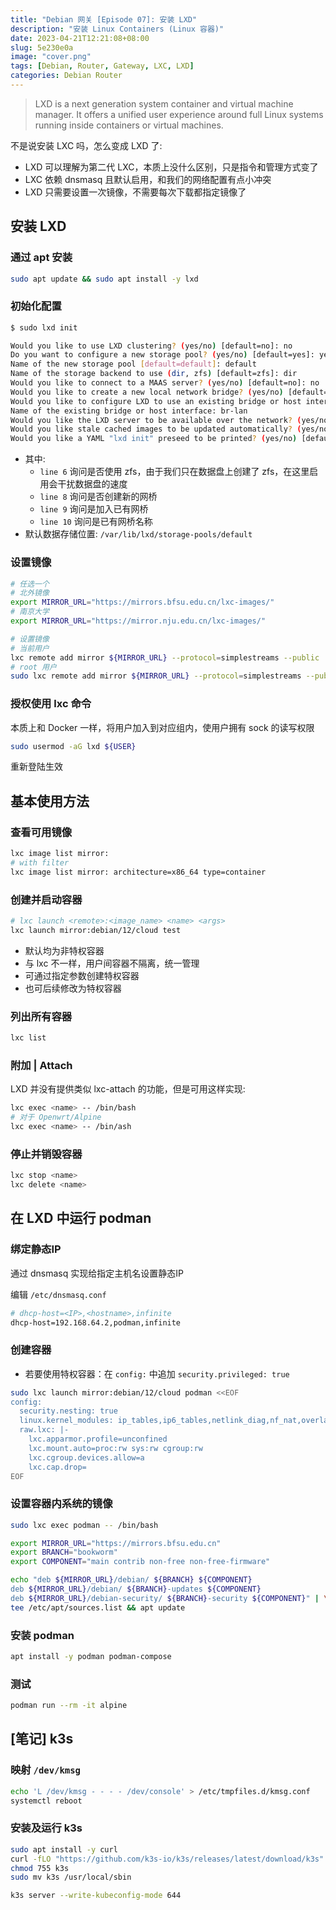 ```yaml
---
title: "Debian 网关 [Episode 07]: 安装 LXD"
description: "安装 Linux Containers (Linux 容器)"
date: 2023-04-21T12:21:08+08:00
slug: 5e230e0a
image: "cover.png"
tags: [Debian, Router, Gateway, LXC, LXD]
categories: Debian Router
---
```


> LXD is a next generation system container and virtual machine manager. It offers a unified user experience around full Linux systems running inside containers or virtual machines.

不是说安装 LXC 吗，怎么变成 LXD 了:

- LXD 可以理解为第二代 LXC，本质上没什么区别，只是指令和管理方式变了
- LXC 依赖 dnsmasq 且默认启用，和我们的网络配置有点小冲突
- LXD 只需要设置一次镜像，不需要每次下载都指定镜像了

## 安装 LXD

### 通过 apt 安装

```bash
sudo apt update && sudo apt install -y lxd
```

### 初始化配置

```bash
$ sudo lxd init

Would you like to use LXD clustering? (yes/no) [default=no]: no
Do you want to configure a new storage pool? (yes/no) [default=yes]: yes
Name of the new storage pool [default=default]: default
Name of the storage backend to use (dir, zfs) [default=zfs]: dir
Would you like to connect to a MAAS server? (yes/no) [default=no]: no
Would you like to create a new local network bridge? (yes/no) [default=yes]: no
Would you like to configure LXD to use an existing bridge or host interface? (yes/no) [default=no]: yes
Name of the existing bridge or host interface: br-lan
Would you like the LXD server to be available over the network? (yes/no) [default=no]: no
Would you like stale cached images to be updated automatically? (yes/no) [default=yes]: yes
Would you like a YAML "lxd init" preseed to be printed? (yes/no) [default=no]: no
```
- 其中:
  - `line 6` 询问是否使用 zfs，由于我们只在数据盘上创建了 zfs，在这里启用会干扰数据盘的速度
  - `line 8` 询问是否创建新的网桥
  - `line 9` 询问是加入已有网桥
  - `line 10` 询问是已有网桥名称
- 默认数据存储位置: `/var/lib/lxd/storage-pools/default`

### 设置镜像


```bash
# 任选一个
# 北外镜像
export MIRROR_URL="https://mirrors.bfsu.edu.cn/lxc-images/"
# 南京大学
export MIRROR_URL="https://mirror.nju.edu.cn/lxc-images/"

# 设置镜像
# 当前用户
lxc remote add mirror ${MIRROR_URL} --protocol=simplestreams --public
# root 用户
sudo lxc remote add mirror ${MIRROR_URL} --protocol=simplestreams --public
```

### 授权使用 lxc 命令

本质上和 Docker 一样，将用户加入到对应组内，使用户拥有 sock 的读写权限

```bash
sudo usermod -aG lxd ${USER}
```

重新登陆生效

## 基本使用方法

### 查看可用镜像

```bash
lxc image list mirror:
# with filter
lxc image list mirror: architecture=x86_64 type=container
```

### 创建并启动容器

```bash
# lxc launch <remote>:<image_name> <name> <args>
lxc launch mirror:debian/12/cloud test
```

- 默认均为非特权容器
- 与 lxc 不一样，用户间容器不隔离，统一管理
- 可通过指定参数创建特权容器
- 也可后续修改为特权容器

### 列出所有容器

```bash
lxc list
```

### 附加 | Attach

LXD 并没有提供类似 lxc-attach 的功能，但是可用这样实现:

```bash
lxc exec <name> -- /bin/bash
# 对于 Openwrt/Alpine
lxc exec <name> -- /bin/ash
```

### 停止并销毁容器

```bash
lxc stop <name>
lxc delete <name>
```

## 在 LXD 中运行 podman

### 绑定静态IP

通过 dnsmasq 实现给指定主机名设置静态IP

编辑 `/etc/dnsmasq.conf`

```bash
# dhcp-host=<IP>,<hostname>,infinite
dhcp-host=192.168.64.2,podman,infinite
```

### 创建容器

- 若要使用特权容器：在 `config:` 中追加 `security.privileged: true`

```bash
sudo lxc launch mirror:debian/12/cloud podman <<EOF
config:
  security.nesting: true
  linux.kernel_modules: ip_tables,ip6_tables,netlink_diag,nf_nat,overlay
  raw.lxc: |-
    lxc.apparmor.profile=unconfined
    lxc.mount.auto=proc:rw sys:rw cgroup:rw
    lxc.cgroup.devices.allow=a
    lxc.cap.drop=
EOF
```

### 设置容器内系统的镜像

```bash
sudo lxc exec podman -- /bin/bash

export MIRROR_URL="https://mirrors.bfsu.edu.cn"
export BRANCH="bookworm"
export COMPONENT="main contrib non-free non-free-firmware"

echo "deb ${MIRROR_URL}/debian/ ${BRANCH} ${COMPONENT}
deb ${MIRROR_URL}/debian/ ${BRANCH}-updates ${COMPONENT}
deb ${MIRROR_URL}/debian-security/ ${BRANCH}-security ${COMPONENT}" | \
tee /etc/apt/sources.list && apt update
```

### 安装 podman

```bash
apt install -y podman podman-compose
```

### 测试

```bash
podman run --rm -it alpine
```

## [笔记] k3s

### 映射 `/dev/kmsg`

```bash
echo 'L /dev/kmsg - - - - /dev/console' > /etc/tmpfiles.d/kmsg.conf
systemctl reboot
```

### 安装及运行 k3s

```bash
sudo apt install -y curl
curl -fLO "https://github.com/k3s-io/k3s/releases/latest/download/k3s"
chmod 755 k3s
sudo mv k3s /usr/local/sbin

k3s server --write-kubeconfig-mode 644
```
